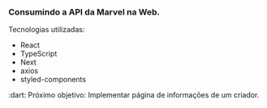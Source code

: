 <div>
  <h3>
    <b>
      Consumindo a API da Marvel na Web.   
    </b>
  </h3>

  <span>
      Tecnologias utilizadas:
      <ul>
        <li>React</li>
        <li>TypeScript</li>
        <li>Next</li>
        <li>axios</li>
        <li>styled-components</li>
      </ul>
  </span>
  
  <span>
    :dart: Próximo objetivo: Implementar página de informações de um criador.
  </span>
</div>
